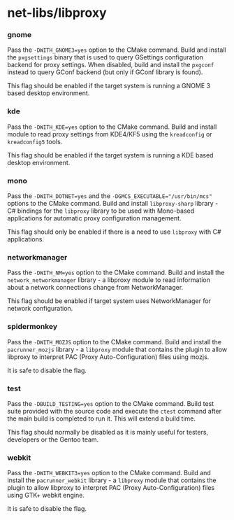 # net-libs/libproxy

### gnome
Pass the `-DWITH_GNOME3=yes` option to the CMake command. Build and install the `pxgsettings` binary that is used to query GSettings configuration backend for proxy settings. When disabled, build and install the `pxgconf` instead to query GConf backend (but only if GConf library is found).

This flag should be enabled if the target system is running a GNOME 3 based desktop environment.

### kde
Pass the `-DWITH_KDE=yes` option to the CMake command. Build and install module to read proxy settings from KDE4/KF5 using the `kreadconfig` or `kreadconfig5` tools.

This flag should be enabled if the target system is running a KDE based desktop environment.

### mono
Pass the `-DWITH_DOTNET=yes` and the `-DGMCS_EXECUTABLE="/usr/bin/mcs"` options to the CMake command. Build and install `libproxy-sharp` library - C# bindings for the `libproxy` library to be used with Mono-based applications for automatic proxy configuration management.

This flag should only be enabled if there is a need to use `libproxy` with C# applications.

### networkmanager
Pass the `-DWITH_NM=yes` option to the CMake command. Build and install the `network_networkmanager` library - a libproxy module to read information about a network connections change from NetworkManager.

This flag should be enabled if target system uses NetworkManager for network configuration.

### spidermonkey
Pass the `-DWITH_MOZJS` option to the CMake command. Build and install the `pacrunner_mozjs` library - a `libproxy` module that contains the plugin to allow libproxy to interpret PAC (Proxy Auto-Configuration) files using mozjs.

It is safe to disable the flag.

### test
Pass the `-DBUILD_TESTING=yes` option to the CMake command. Build test suite provided with the source code and execute the `ctest` command after the main build is completed to run it. This will extend a build time.

This flag should normally be disabled as it is mainly useful for testers, developers or the Gentoo team.

### webkit
Pass the `-DWITH_WEBKIT3=yes` option to the CMake command. Build and install the `pacrunner_webkit` library - a `libproxy` module that contains the plugin to allow libproxy to interpret PAC (Proxy Auto-Configuration) files using GTK+ webkit engine.

It is safe to disable the flag.
